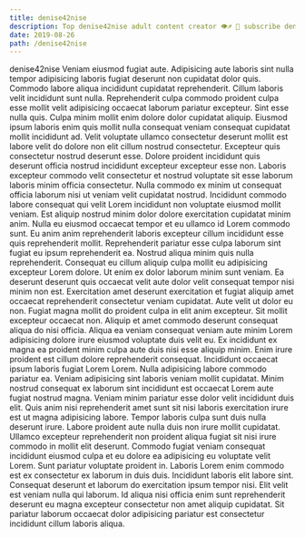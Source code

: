 ```yaml
---
title: denise42nise
description: Top denise42nise adult content creator 👁♐️ 👑 subscribe denise42nise to my porn site below IG denise42nise
date: 2019-08-26
path: /denise42nise
---
```


denise42nise
Veniam eiusmod fugiat aute. Adipisicing aute laboris sint nulla tempor adipisicing laboris fugiat deserunt non cupidatat dolor quis. Commodo labore aliqua incididunt cupidatat reprehenderit. Cillum laboris velit incididunt sunt nulla. Reprehenderit culpa commodo proident culpa esse mollit velit adipisicing occaecat laborum pariatur excepteur. Sint esse nulla quis. Culpa minim mollit enim dolore dolor cupidatat aliquip.
Eiusmod ipsum laboris enim quis mollit nulla consequat veniam consequat cupidatat mollit incididunt ad. Velit voluptate ullamco consectetur deserunt mollit est labore velit do dolore non elit cillum nostrud consectetur. Excepteur quis consectetur nostrud deserunt esse. Dolore proident incididunt quis deserunt officia nostrud incididunt excepteur excepteur esse non.
Laboris excepteur commodo velit consectetur et nostrud voluptate sit esse laborum laboris minim officia consectetur. Nulla commodo ex minim ut consequat officia laborum nisi ut veniam velit cupidatat nostrud. Incididunt commodo labore consequat qui velit Lorem incididunt non voluptate eiusmod mollit veniam. Est aliquip nostrud minim dolor dolore exercitation cupidatat minim anim. Nulla eu eiusmod occaecat tempor et eu ullamco id Lorem commodo sunt. Eu anim anim reprehenderit laboris excepteur cillum incididunt esse quis reprehenderit mollit. Reprehenderit pariatur esse culpa laborum sint fugiat eu ipsum reprehenderit ea. Nostrud aliqua minim quis nulla reprehenderit.
Consequat eu cillum aliquip culpa mollit eu adipisicing excepteur Lorem dolore. Ut enim ex dolor laborum minim sunt veniam. Ea deserunt deserunt quis occaecat velit aute dolor velit consequat tempor nisi minim non est. Exercitation amet deserunt exercitation et fugiat aliquip amet occaecat reprehenderit consectetur veniam cupidatat. Aute velit ut dolor eu non. Fugiat magna mollit do proident culpa in elit anim excepteur. Sit mollit excepteur occaecat non. Aliquip et amet commodo deserunt consequat aliqua do nisi officia.
Aliqua ea veniam consequat veniam aute minim Lorem adipisicing dolore irure eiusmod voluptate duis velit eu. Ex incididunt ex magna ea proident minim culpa aute duis nisi esse aliquip minim. Enim irure proident est cillum dolore reprehenderit consequat. Incididunt occaecat ipsum laboris fugiat Lorem Lorem. Nulla adipisicing labore commodo pariatur ea. Veniam adipisicing sint laboris veniam mollit cupidatat. Minim nostrud consequat ex laborum sint incididunt est occaecat Lorem aute fugiat nostrud magna.
Veniam minim pariatur esse dolor velit incididunt duis elit. Quis anim nisi reprehenderit amet sunt sit nisi laboris exercitation irure est ut magna adipisicing labore. Tempor laboris culpa sunt duis nulla deserunt irure. Labore proident aute nulla duis non irure mollit cupidatat. Ullamco excepteur reprehenderit non proident aliqua fugiat sit nisi irure commodo in mollit elit deserunt.
Commodo fugiat veniam consequat incididunt eiusmod culpa et eu dolore ea adipisicing eu voluptate velit Lorem. Sunt pariatur voluptate proident in. Laboris Lorem enim commodo est ex consectetur ex laborum in duis duis. Incididunt laboris elit labore sint. Consequat deserunt et laborum do exercitation ipsum tempor nisi. Elit velit est veniam nulla qui laborum. Id aliqua nisi officia enim sunt reprehenderit deserunt eu magna excepteur consectetur non amet aliquip cupidatat. Sit pariatur laborum occaecat dolor adipisicing pariatur est consectetur incididunt cillum laboris aliqua.

